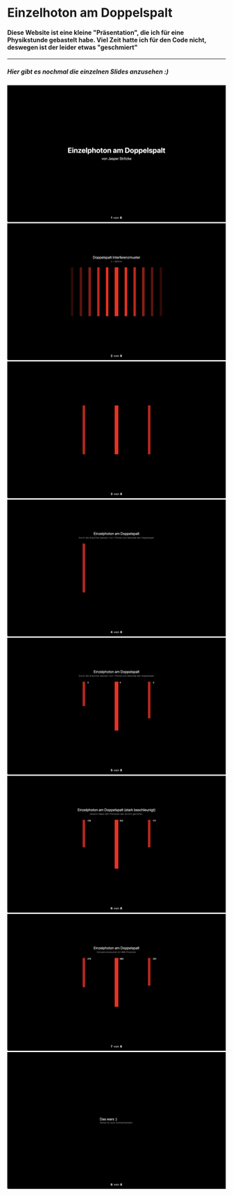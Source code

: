 # Einzelhoton am Doppelspalt

#### Diese Website ist eine kleine "Präsentation", die ich für eine Physikstunde gebastelt habe. Viel Zeit hatte ich für den Code nicht, deswegen ist der leider etwas "geschmiert"

---

##### Hier gibt es nochmal die einzelnen Slides anzusehen :)

<img src="./slides/slide-1.png" alt="Slide-1 Intro"/>
<img src="./slides/slide-2.png" alt="Slide-2 Interferenzbild"/>
<img src="./slides/slide-3.png" alt="Slide-3 Änderung der Betrachtung"/>
<img src="./slides/slide-4.png" alt="Slide-4 Einzelphoton am Doppelspalt"/>
<img src="./slides/slide-5.png" alt="Slide-5 Versuch"/>
<img src="./slides/slide-6.png" alt="Slide-6 Versuch beschleunigt"/>
<img src="./slides/slide-7.png" alt="Slide-7 Resultate Versuch"/>
<img src="./slides/slide-8.png" alt="Slide-8 Outro"/>
